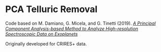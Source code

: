 # PCA Telluric Removal

Code based on M. Damiano, G. Micela, and G. Tinetti (2019). _[A Principal Component Analysis-based Method to Analyze High-resolution Spectroscopic Data on Exoplanets
](https://doi.org/10.3847/1538-4357/ab22b2)_

Originally developed for CRIRES+ data.
